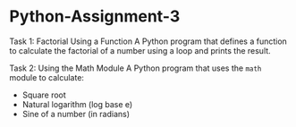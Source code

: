 # Python-Assignment-3


 Task 1: Factorial Using a Function
A Python program that defines a function to calculate the factorial of a number using a loop and prints the result.

Task 2: Using the Math Module
A Python program that uses the `math` module to calculate:
- Square root  
- Natural logarithm (log base e)  
- Sine of a number (in radians)

